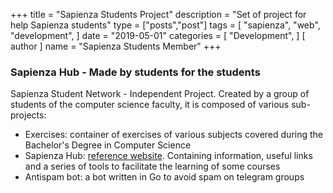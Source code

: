 +++
title = "Sapienza Students Project"
description = "Set of project for help Sapienza students"
type = ["posts","post"]
tags = [
    "sapienza",
    "web",
    "development",
]
date = "2019-05-01"
categories = [
    "Development",
]
[ author ]
  name = "Sapienza Students Member"
+++

### Sapienza Hub - Made by students for the students

Sapienza Student Network - Independent Project. Created by a group of students of the computer science faculty, it is composed of various sub-projects:
* Exercises: container of exercises of various subjects covered during the Bachelor's Degree in Computer Science
* Sapienza Hub: [reference website](https://www.sapienzahub.it). Containing information, useful links and a series of tools to facilitate the learning of some courses
* Antispam bot: a bot written in Go to avoid spam on telegram groups
